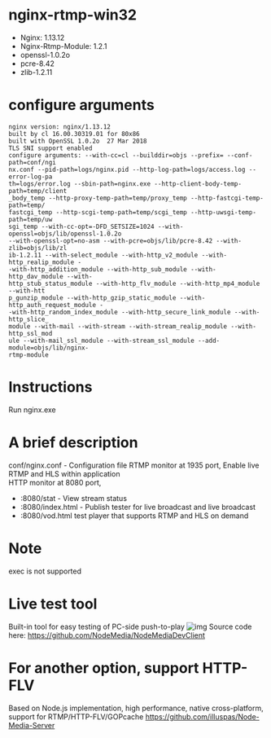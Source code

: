 nginx-rtmp-win32
================

* Nginx: 1.13.12  
* Nginx-Rtmp-Module: 1.2.1  
* openssl-1.0.2o
* pcre-8.42
* zlib-1.2.11

# configure arguments
```
nginx version: nginx/1.13.12
built by cl 16.00.30319.01 for 80x86
built with OpenSSL 1.0.2o  27 Mar 2018
TLS SNI support enabled
configure arguments: --with-cc=cl --builddir=objs --prefix= --conf-path=conf/ngi
nx.conf --pid-path=logs/nginx.pid --http-log-path=logs/access.log --error-log-pa
th=logs/error.log --sbin-path=nginx.exe --http-client-body-temp-path=temp/client
_body_temp --http-proxy-temp-path=temp/proxy_temp --http-fastcgi-temp-path=temp/
fastcgi_temp --http-scgi-temp-path=temp/scgi_temp --http-uwsgi-temp-path=temp/uw
sgi_temp --with-cc-opt=-DFD_SETSIZE=1024 --with-openssl=objs/lib/openssl-1.0.2o
--with-openssl-opt=no-asm --with-pcre=objs/lib/pcre-8.42 --with-zlib=objs/lib/zl
ib-1.2.11 --with-select_module --with-http_v2_module --with-http_realip_module -
-with-http_addition_module --with-http_sub_module --with-http_dav_module --with-
http_stub_status_module --with-http_flv_module --with-http_mp4_module --with-htt
p_gunzip_module --with-http_gzip_static_module --with-http_auth_request_module -
-with-http_random_index_module --with-http_secure_link_module --with-http_slice_
module --with-mail --with-stream --with-stream_realip_module --with-http_ssl_mod
ule --with-mail_ssl_module --with-stream_ssl_module --add-module=objs/lib/nginx-
rtmp-module
```

# Instructions
Run nginx.exe

# A brief description
conf/nginx.conf - Configuration file
RTMP monitor at 1935 port, Enable live RTMP and HLS within application  
HTTP monitor at  8080 port,
* :8080/stat - View stream status
* :8080/index.html - Publish tester for live broadcast and live broadcast
* :8080/vod.html test player that supports RTMP and HLS on demand

# Note
exec is not supported

# Live test tool
Built-in tool for easy testing of PC-side push-to-play
![img](https://github.com/NodeMedia/NodeMediaDevClient/raw/master/QQ20160310-0.png)
Source code here: https://github.com/NodeMedia/NodeMediaDevClient

# For another option, support HTTP-FLV
Based on Node.js implementation, high performance, native cross-platform, support for RTMP/HTTP-FLV/GOPcache
https://github.com/illuspas/Node-Media-Server 
